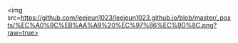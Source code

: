 <img src=https://github.com/leejeun1023/leejeun1023.github.io/blob/master/_posts/%EC%A0%9C%EB%AA%A9%20%EC%97%86%EC%9D%8C.png?raw=true></img>
